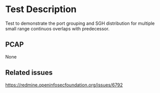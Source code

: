 # Test Description

Test to demonstrate the port grouping and SGH distribution for multiple
small range continuos overlaps with predecessor.

## PCAP

None

## Related issues

https://redmine.openinfosecfoundation.org/issues/6792
